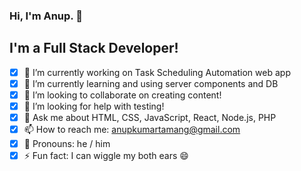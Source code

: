 ### Hi, I'm Anup. 👋

## I'm a Full Stack Developer!

- [x] 🔭 I’m currently working on Task Scheduling Automation web app
- [x] 🌱 I’m currently learning and using server components and DB
- [x] 👯 I’m looking to collaborate on creating content!
- [x] 🤔 I’m looking for help with testing!
- [x] 💬 Ask me about HTML, CSS, JavaScript, React, Node.js, PHP
- [x] 📫 How to reach me: anupkumartamang@gmail.com
- [x] 👦 Pronouns: he / him
- [x] ⚡ Fun fact: I can wiggle my both ears 😄
